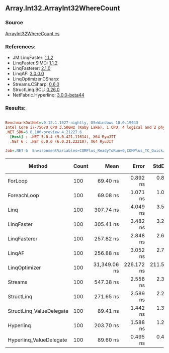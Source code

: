 ﻿## Array.Int32.ArrayInt32WhereCount

### Source
[ArrayInt32WhereCount.cs](../LinqBenchmarks/Array/Int32/ArrayInt32WhereCount.cs)

### References:
- JM.LinqFaster: [1.1.2](https://www.nuget.org/packages/JM.LinqFaster/1.1.2)
- LinqFaster.SIMD: [1.1.2](https://www.nuget.org/packages/LinqFaster.SIMD/1.0.3)
- LinqFasterer: [2.1.0](https://www.nuget.org/packages/LinqFasterer/2.1.0)
- LinqAF: [3.0.0.0](https://www.nuget.org/packages/LinqAF/3.0.0.0)
- LinqOptimizer.CSharp: [](https://www.nuget.org/packages/LinqOptimizer.CSharp/)
- Streams.CSharp: [0.6.0](https://www.nuget.org/packages/Streams.CSharp/0.6.0)
- StructLinq.BCL: [0.26.0](https://www.nuget.org/packages/StructLinq/0.26.0)
- NetFabric.Hyperlinq: [3.0.0-beta44](https://www.nuget.org/packages/NetFabric.Hyperlinq/3.0.0-beta44)

### Results:
``` ini

BenchmarkDotNet=v0.12.1.1527-nightly, OS=Windows 10.0.19043
Intel Core i7-7567U CPU 3.50GHz (Kaby Lake), 1 CPU, 4 logical and 2 physical cores
.NET SDK=6.0.100-preview.4.21227.6
  [Host] : .NET 5.0.4 (5.0.421.11614), X64 RyuJIT
  .NET 6 : .NET 6.0.0 (6.0.21.22210), X64 RyuJIT

Job=.NET 6  EnvironmentVariables=COMPlus_ReadyToRun=0,COMPlus_TC_QuickJitForLoops=1,COMPlus_TieredPGO=1  Runtime=.NET 6.0  

```
|                   Method | Count |         Mean |      Error |     StdDev |  Ratio | RatioSD |  Gen 0 | Gen 1 | Gen 2 | Allocated |
|------------------------- |------ |-------------:|-----------:|-----------:|-------:|--------:|-------:|------:|------:|----------:|
|                  ForLoop |   100 |     69.40 ns |   0.892 ns |   0.834 ns |   1.00 |    0.00 |      - |     - |     - |         - |
|              ForeachLoop |   100 |     69.08 ns |   1.071 ns |   1.002 ns |   1.00 |    0.01 |      - |     - |     - |         - |
|                     Linq |   100 |    307.74 ns |   4.049 ns |   3.589 ns |   4.44 |    0.07 | 0.0153 |     - |     - |      32 B |
|               LinqFaster |   100 |    305.41 ns |   3.482 ns |   3.257 ns |   4.40 |    0.06 |      - |     - |     - |         - |
|             LinqFasterer |   100 |    257.82 ns |   2.848 ns |   2.664 ns |   3.72 |    0.04 |      - |     - |     - |         - |
|                   LinqAF |   100 |    256.88 ns |   3.052 ns |   2.705 ns |   3.71 |    0.06 |      - |     - |     - |         - |
|            LinqOptimizer |   100 | 31,349.06 ns | 226.172 ns | 211.562 ns | 451.77 |    6.88 | 8.9722 |     - |     - |  19,066 B |
|                  Streams |   100 |    547.38 ns |   2.558 ns |   2.393 ns |   7.89 |    0.09 | 0.1717 |     - |     - |     360 B |
|               StructLinq |   100 |    271.65 ns |   2.589 ns |   2.295 ns |   3.92 |    0.05 | 0.0305 |     - |     - |      64 B |
| StructLinq_ValueDelegate |   100 |     89.41 ns |   1.442 ns |   1.349 ns |   1.29 |    0.02 |      - |     - |     - |         - |
|                Hyperlinq |   100 |    203.70 ns |   1.588 ns |   1.240 ns |   2.93 |    0.04 |      - |     - |     - |         - |
|  Hyperlinq_ValueDelegate |   100 |     89.60 ns |   0.495 ns |   0.463 ns |   1.29 |    0.02 |      - |     - |     - |         - |
